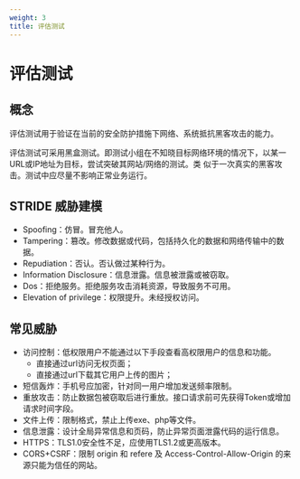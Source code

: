 ```yaml
---
weight: 3
title: 评估测试
---
```


# 评估测试

## 概念

评估测试用于验证在当前的安全防护措施下网络、系统抵抗黑客攻击的能力。

评估测试可采用黑盒测试。即测试小组在不知晓目标网络环境的情况下，以某一URL或IP地址为目标，尝试突破其网站/网络的测试。类 似于一次真实的黑客攻击。测试中应尽量不影响正常业务运行。


## STRIDE 威胁建模

- Spoofing：仿冒。冒充他人。
- Tampering：篡改。修改数据或代码，包括持久化的数据和网络传输中的数据。
- Repudiation：否认。否认做过某种行为。
- Information Disclosure：信息泄露。信息被泄露或被窃取。
- Dos：拒绝服务。拒绝服务攻击消耗资源，导致服务不可用。
- Elevation of privilege：权限提升。未经授权访问。

## 常见威胁

- 访问控制：低权限用户不能通过以下手段查看高权限用户的信息和功能。
	+ 直接通过url访问无权页面；
	+ 直接通过url下载其它用户上传的图片；
- 短信轰炸：手机号应加密，针对同一用户增加发送频率限制。
- 重放攻击：防止数据包被窃取后进行重放。接口请求前可先获得Token或增加请求时间字段。
- 文件上传：限制格式，禁止上传exe、php等文件。
- 信息泄露：设计全局异常信息和页码，防止异常页面泄露代码的运行信息。
- HTTPS：TLS1.0安全性不足，应使用TLS1.2或更高版本。
- CORS+CSRF：限制 origin 和 refere 及 Access-Control-Allow-Origin 的来源只能为信任的网站。